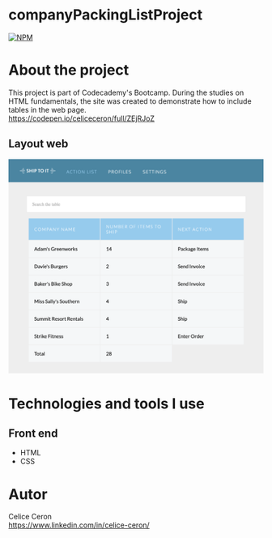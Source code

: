# companyPackingListProject
[![NPM](https://img.shields.io/npm/l/react)](https://github.com/celiceceron/companyPackingListProject/blob/master/licence)

# About the project
This project is part of Codecademy's Bootcamp.
During the studies on HTML fundamentals, the site was created to demonstrate how to include tables in the web page. <br>
https://codepen.io/celiceceron/full/ZEjRJoZ

## Layout web
![Web 1](webPage.png)


# Technologies and tools I use
## Front end
- HTML
- CSS 

# Autor
Celice Ceron <br>
https://www.linkedin.com/in/celice-ceron/
